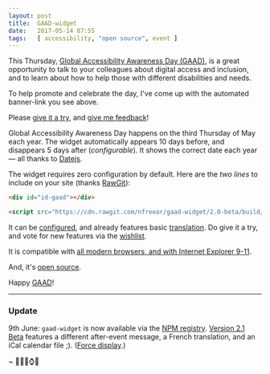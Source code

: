```yaml
---
layout: post
title:  GAAD-widget
date:   2017-05-14 07:55
tags:   [ accessibility, "open source", event ]
---
```



This Thursday, [Global Accessibility Awareness Day (GAAD)][gaad], is a great
opportunity to talk to your colleagues about digital access and inclusion,
and to learn about how to help those with different disabilities and needs.

To help promote and celebrate the day,
I've come up with the automated banner-link you see above.

Please [give it a try][try], and [give me feedback][bug]!

Global Accessibility Awareness Day happens on the third Thursday of May each year.
The widget automatically appears 10 days before, and disappears 5 days after (_configurable_).
It shows the correct date each year — all thanks to [Datejs][].

The widget requires zero configuration by default.
Here are the _two lines_ to include on your site (thanks [RawGit][]):

```html
<div id="id-gaad"></div>

<script src="https://cdn.rawgit.com/nfreear/gaad-widget/2.0-beta/build/GAAD.widget.js"></script>
```

It can be [configured][usage], and already features basic [translation][].
Do give it a try, and vote for new features via the [wishlist][].

It is compatible with [all modern browsers, and with Internet Explorer 9-11][ie].

And, it's [open source][MIT].

Happy [GAAD][]!

---

### Update

9th June: `gaad-widget` is now available via the [NPM registry][npm].
[Version 2.1 Beta][rel] features a different after-event message,
a French translation, and an iCal calendar file ;). ([Force display][force].)


~ 💓🇫🇷⌚️📅


[GAAD]: http://globalaccessibilityawarenessday.org/?utm_source=github&utm_campaign=gaad-widget
[@gbla11yday]: https://twitter.com/gbla11yday
[@nfreear]: https://twitter.com/nfreear "Twitter: @nfreear"
[blog]: http://nick.freear.org.uk/2017/05/14/gaad-widget.html
[try]: https://github.com/nfreear/gaad-widget "Try 'gaad-widget'"
[bug]: https://github.com/nfreear/gaad-widget/issues "Give feedback and report issues"
[usage]: https://github.com/nfreear/gaad-widget#usage "Usage"
[translation]: https://github.com/nfreear/gaad-widget#translation "Translation"
[wishlist]: https://github.com/nfreear/gaad-widget/issues/2#!-Wishlist "Wishlist"
[ie]: https://github.com/nfreear/gaad-widget/issues/3#!-MSIE-9-11 "Browser compatibility"
[Datejs]: https://github.com/datejs/Datejs
[RawGit]: https://rawgit.com/
    "Content delivery network (CDN); serves Git files with the correct mime-type."
[MIT]: https://github.com/nfreear/gaad-widget#license "MIT License"

[npm]: https://npmjs.com/package/gaad-widget
[rel]: https://github.com/nfreear/gaad-widget/releases
[force]: /2017/05/14/gaad-widget.html?gaadwidget=force#id-gaad "Force display of the GAAD-widget"
